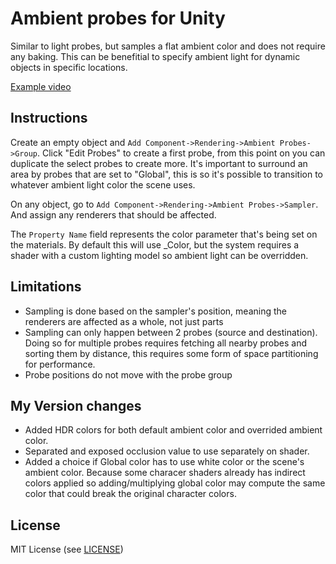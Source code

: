 # Ambient probes for Unity
Similar to light probes, but samples a flat ambient color and does not require any baking. This can be benefitial to specify ambient light for dynamic objects in specific locations.

[Example video](https://gfycat.com/mixedethicalindianglassfish)

Instructions
------------

Create an empty object and `Add Component->Rendering->Ambient Probes->Group`. Click "Edit Probes" to create a first probe, from this point on you can duplicate the select probes to create more. It's important to surround an area by probes that are set to "Global", this is so it's possible to transition to whatever ambient light color the scene uses.

On any object, go to `Add Component->Rendering->Ambient Probes->Sampler`. And assign any renderers that should be affected. 

The `Property Name` field represents the color parameter that's being set on the materials. By default this will use _Color, but the system requires a shader with a custom lighting model so ambient light can be overridden.

Limitations
-------
- Sampling is done based on the sampler's position, meaning the renderers are affected as a whole, not just parts
- Sampling can only happen between 2 probes (source and destination). Doing so for multiple probes requires fetching all nearby probes and sorting them by distance, this requires some form of space partitioning for performance.
- Probe positions do not move with the probe group

My Version changes
-------
- Added HDR colors for both default ambient color and overrided ambient color.
- Separated and exposed occlusion value to use separately on shader.
- Added a choice if Global color has to use white color or the scene's ambient color. Because some characer shaders already has indirect colors applied so adding/multiplying global color may compute the same color that could break the original character colors.

License
-------
MIT License (see [LICENSE](LICENSE.md))
